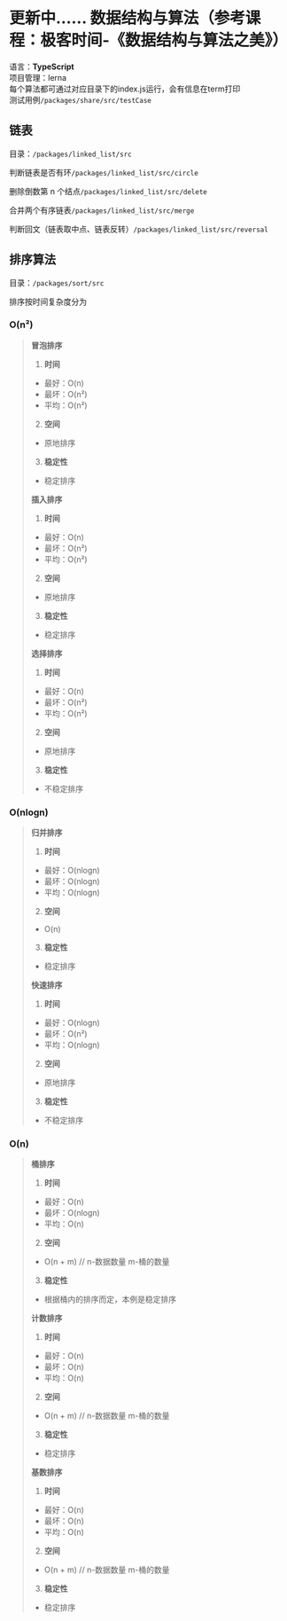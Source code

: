 # 更新中…… 数据结构与算法（参考课程：极客时间-《数据结构与算法之美》）

语言：**TypeScript**<br />
项目管理：lerna<br />
每个算法都可通过对应目录下的index.js运行，会有信息在term打印<br />
测试用例`/packages/share/src/testCase`

## 链表

目录：`/packages/linked_list/src`

判断链表是否有环`/packages/linked_list/src/circle`

删除倒数第 n 个结点`/packages/linked_list/src/delete`

合并两个有序链表`/packages/linked_list/src/merge`

判断回文（链表取中点、链表反转）`/packages/linked_list/src/reversal`

## 排序算法

目录：`/packages/sort/src`

排序按时间复杂度分为

### O(n²)

> **冒泡排序**
>
> 1. **时间**
>
> - 最好：O(n)
> - 最坏：O(n²)
> - 平均：O(n²)
>
> 2. **空间**
>
> - 原地排序
>
> 3. **稳定性**
>
> - 稳定排序
>
> **插入排序**
>
> 1. **时间**
>
> - 最好：O(n)
> - 最坏：O(n²)
> - 平均：O(n²)
>
> 2. **空间**
>
> - 原地排序
>
> 3. **稳定性**
>
> - 稳定排序
>
> **选择排序**
>
> 1. **时间**
>
> - 最好：O(n)
> - 最坏：O(n²)
> - 平均：O(n²)
>
> 2. **空间**
>
> - 原地排序
>
> 3. **稳定性**
>
> - 不稳定排序

### O(nlogn)

> **归并排序**
>
> 1. **时间**
>
> - 最好：O(nlogn)
> - 最坏：O(nlogn)
> - 平均：O(nlogn)
>
> 2. **空间**
>
> - O(n)
>
> 3. **稳定性**
>
> - 稳定排序
>
> **快速排序**
>
> 1. **时间**
>
> - 最好：O(nlogn)
> - 最坏：O(n²)
> - 平均：O(nlogn)
>
> 2. **空间**
>
> - 原地排序
>
> 3. **稳定性**
>
> - 不稳定排序

### O(n)

> **桶排序**
>
> 1. **时间**
>
> - 最好：O(n)
> - 最坏：O(nlogn)
> - 平均：O(n)
>
> 2. **空间**
>
> - O(n + m)  // n-数据数量 m-桶的数量
>
> 3. **稳定性**
>
> - 根据桶内的排序而定，本例是稳定排序
>
> **计数排序**
>
> 1. **时间**
>
> - 最好：O(n)
> - 最坏：O(n)
> - 平均：O(n)
>
> 2. **空间**
>
> - O(n + m)  // n-数据数量 m-桶的数量
>
> 3. **稳定性**
>
> - 稳定排序
>
> **基数排序**
>
> 1. **时间**
>
> - 最好：O(n)
> - 最坏：O(n)
> - 平均：O(n)
>
> 2. **空间**
>
> - O(n + m)  // n-数据数量 m-桶的数量
>
> 3. **稳定性**
>
> - 稳定排序

